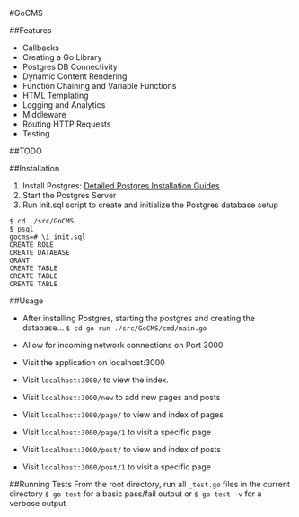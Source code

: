 #GoCMS

##Features
* Callbacks
* Creating a Go Library
* Postgres DB Connectivity
* Dynamic Content Rendering
* Function Chaining and Variable Functions
* HTML Templating
* Logging and Analytics
* Middleware
* Routing HTTP Requests
* Testing

##TODO

##Installation
1. Install Postgres: [Detailed Postgres Installation Guides](https://wiki.postgresql.org/wiki/Detailed_installation_guides)
2. Start the Postgres Server
3. Run init.sql script to create and initialize the Postgres database setup
```
$ cd ./src/GoCMS
$ psql
gocms=# \i init.sql
CREATE ROLE
CREATE DATABASE
GRANT
CREATE TABLE
CREATE TABLE
CREATE TABLE
```

##Usage
* After installing Postgres, starting the postgres and creating the database...
`$ cd go run ./src/GoCMS/cmd/main.go`

* Allow for incoming network connections on Port 3000
* Visit the application on localhost:3000
* Visit  `localhost:3000/`  to view the index.
* Visit  `localhost:3000/new`  to add new pages and posts
* Visit  `localhost:3000/page/`  to view and index of pages
* Visit  `localhost:3000/page/1`  to visit a specific page
* Visit  `localhost:3000/post/`  to view and index of posts
* Visit  `localhost:3000/post/1`  to visit a specific page

##Running Tests
From the root directory, run all `_test.go` files in the current directory
`$ go test` for a basic pass/fail output or `$ go test -v` for a verbose output

